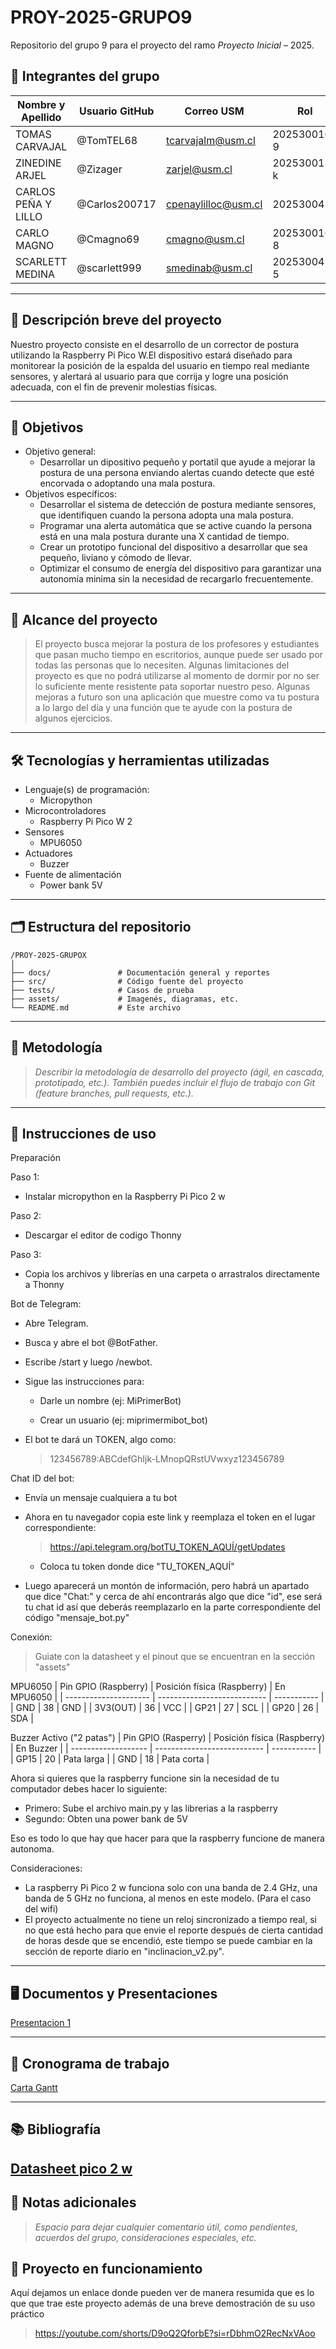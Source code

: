 # PROY-2025-GRUPO9


Repositorio del grupo 9 para el proyecto del ramo *Proyecto Inicial* – 2025.

## 👥 Integrantes del grupo

| Nombre y Apellido | Usuario GitHub | Correo USM               | Rol          |
| ----------------- | -------------- | ------------------------ | ------------ |
| TOMAS CARVAJAL    | @TomTEL68      | tcarvajalm@usm.cl        | 202530010-9  |
| ZINEDINE ARJEL    | @Zizager       | zarjel@usm.cl            | 202530015-k  |
| CARLOS PEÑA Y LILLO | @Carlos200717| cpenaylilloc@usm.cl      | 20253004-4   |
| CARLO MAGNO       | @Cmagno69      | cmagno@usm.cl            | 202530016-8  |
| SCARLETT MEDINA   | @scarlett999   | smedinab@usm.cl          | 202530043-5  |
---

## 📝 Descripción breve del proyecto

Nuestro proyecto consiste en el desarrollo de un corrector de postura utilizando la Raspberry Pi Pico W.El
dispositivo estará diseñado para monitorear la posición de la espalda del usuario en tiempo real mediante sensores, y alertará
 al usuario para que corrija y logre una posición adecuada, con el fin de prevenir molestias físicas.

---

## 🎯 Objetivos

- Objetivo general:
  - Desarrollar un dipositivo pequeño y portatil que ayude a mejorar la postura de una persona enviando alertas cuando detecte que esté encorvada o adoptando una mala postura.
- Objetivos específicos:
  - Desarrollar el sistema de detección de postura mediante sensores, que identifiquen cuando la persona adopta una mala postura.
  - Programar una alerta automática que se active cuando la persona está en una mala postura durante una X cantidad de tiempo.
  - Crear un prototipo funcional del dispositivo a desarrollar que sea pequeño, liviano y cómodo de llevar.
  - Optimizar el consumo de energía del dispositivo para garantizar una autonomía minima sin la necesidad de recargarlo frecuentemente.
---

## 🧩 Alcance del proyecto

> El proyecto busca mejorar la postura de los profesores y estudiantes que pasan mucho tiempo en escritorios, aunque puede ser usado por todas las personas que lo necesiten. Algunas limitaciones del proyecto es que no podrá utilizarse al momento de dormir por no ser lo suficiente mente resistente pata soportar nuestro peso. Algunas mejoras a futuro son una aplicación que muestre como va tu postura a lo largo del día y una función que te ayude con la postura de algunos ejercicios.

---

## 🛠️ Tecnologías y herramientas utilizadas

- Lenguaje(s) de programación:
  - Micropython 
- Microcontroladores
  - Raspberry Pi Pico W 2
- Sensores
  - MPU6050
- Actuadores
  - Buzzer
- Fuente de alimentación
  - Power bank 5V
---

## 🗂️ Estructura del repositorio

```
/PROY-2025-GRUPOX
│
├── docs/               # Documentación general y reportes
├── src/                # Código fuente del proyecto
├── tests/              # Casos de prueba
├── assets/             # Imagenés, diagramas, etc.
└── README.md           # Este archivo
```

---

## 🧪 Metodología

> *Describir la metodología de desarrollo del proyecto (ágil, en cascada, prototipado, etc.). También puedes incluir el flujo de trabajo con Git (feature branches, pull requests, etc.).*

---

## 📝 Instrucciones de uso
Preparación
 
 Paso 1:
 
  - Instalar micropython en la Raspberry Pi Pico 2 w 
 
 Paso 2:
 
  - Descargar el editor de codigo Thonny

 Paso 3:
 
  - Copia los archivos y librerías en una carpeta o arrastralos directamente a Thonny

Bot de Telegram:

 - Abre Telegram.

 - Busca y abre el bot @BotFather.

 - Escribe /start y luego /newbot.

 - Sigue las instrucciones para:

   - Darle un nombre (ej: MiPrimerBot)

   - Crear un usuario (ej: miprimermibot_bot)

  - El bot te dará un TOKEN, algo como:

    > 123456789:ABCdefGhIjk-LMnopQRstUVwxyz123456789

Chat ID del bot:

- Envía un mensaje cualquiera a tu bot
- Ahora en tu navegador copia este link y reemplaza el token en el lugar correspondiente:

  > https://api.telegram.org/botTU_TOKEN_AQUÍ/getUpdates

  * Coloca tu token donde dice "TU_TOKEN_AQUÍ"

- Luego aparecerá un montón de información, pero habrá un apartado que dice "Chat:" y cerca de ahí encontrarás algo que dice "id", ese será tu chat id así que deberás reemplazarlo en la parte correspondiente del código "mensaje_bot.py"
 
Conexión:

> Guiate con la datasheet y el pinout que se encuentran en la sección "assets"

  MPU6050
 | Pin GPIO (Raspberry)  | Posición física (Raspberry) | En MPU6050  |
 | --------------------- | --------------------------- | ----------- |
 |         GND           |              38             |      GND    |
 |       3V3(OUT)        |              36             |      VCC    |
 |         GP21          |              27             |      SCL    |
 |         GP20          |              26             |      SDA    |

  Buzzer Activo ("2 patas")
 | Pin GPIO (Rasperry) | Posición física (Raspberry) |  En Buzzer  |
 | ------------------- | --------------------------- | ----------- |
 |        GP15         |              20             |  Pata larga | 
 |        GND          |              18             |  Pata corta |

Ahora si quieres que la raspberry funcione sin la necesidad de tu computador debes hacer lo siguiente:
 - Primero: Sube el archivo main.py y las librerias a la raspberry
 - Segundo: Obten una power bank de 5V

Eso es todo lo que hay que hacer para que la raspberry funcione de manera autonoma.

Consideraciones:
 - La raspberry Pi Pico 2 w funciona solo con una banda de 2.4 GHz, una banda de 5 GHz no funciona, al menos en este modelo. (Para el caso del wifi)
 - El proyecto actualmente no tiene un reloj sincronizado a tiempo real, si no que está hecho para que envie el reporte después de cierta cantidad de horas desde que se encendió, este tiempo se puede cambiar en la sección de reporte diario en "inclinacion_v2.py".
---
## 🖥️ Documentos y Presentaciones
[Presentacion 1](https://docs.google.com/presentation/d/1vpTP30czPQ5rnJlemLcHhbLzSoCb2XOXyMoU7RWRpfY/edit?slide=id.g27b320635fe_0_0#slide=id.g27b320635fe_0_0)

---
## 📅 Cronograma de trabajo


[Carta Gantt](https://docs.google.com/spreadsheets/d/1owv-qJoIXr2M_csk8ziTQ3kosMEWWK-S/edit?usp=sharing&ouid=104960101161963807007&rtpof=true&sd=true)

---

## 📚 Bibliografía

[Datasheet pico 2 w](https://datasheets.raspberrypi.com/picow/pico-2-w-datasheet.pdf)
---

## 📌 Notas adicionales

> *Espacio para dejar cualquier comentario útil, como pendientes, acuerdos del grupo, consideraciones especiales, etc.*

## 🎥 Proyecto en funcionamiento

Aquí dejamos un enlace donde pueden ver de manera resumida que es lo que que trae este proyecto además de una breve demostración de su uso práctico

 > https://youtube.com/shorts/D9oQ2QforbE?si=rDbhmO2RecNxVAoo

